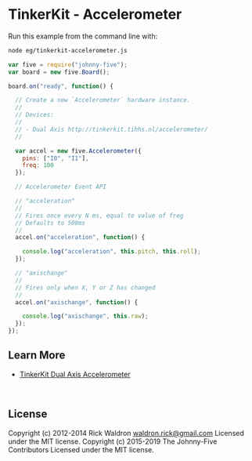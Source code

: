 <!--remove-start-->

# TinkerKit - Accelerometer

<!--remove-end-->








Run this example from the command line with:
```bash
node eg/tinkerkit-accelerometer.js
```


```javascript
var five = require("johnny-five");
var board = new five.Board();

board.on("ready", function() {

  // Create a new `Accelerometer` hardware instance.
  //
  // Devices:
  //
  // - Dual Axis http://tinkerkit.tihhs.nl/accelerometer/
  //

  var accel = new five.Accelerometer({
    pins: ["I0", "I1"],
    freq: 100
  });

  // Accelerometer Event API

  // "acceleration"
  //
  // Fires once every N ms, equal to value of freg
  // Defaults to 500ms
  //
  accel.on("acceleration", function() {

    console.log("acceleration", this.pitch, this.roll);
  });

  // "axischange"
  //
  // Fires only when X, Y or Z has changed
  //
  accel.on("axischange", function() {

    console.log("axischange", this.raw);
  });
});

```









## Learn More

- [TinkerKit Dual Axis Accelerometer](http://tinkerkit.tihhs.nl/accelerometer/)

&nbsp;

<!--remove-start-->

## License
Copyright (c) 2012-2014 Rick Waldron <waldron.rick@gmail.com>
Licensed under the MIT license.
Copyright (c) 2015-2019 The Johnny-Five Contributors
Licensed under the MIT license.

<!--remove-end-->
